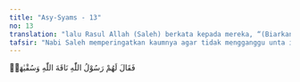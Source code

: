 ```yaml
---
title: "Asy-Syams - 13"
no: 13
translation: "lalu Rasul Allah (Saleh) berkata kepada mereka, “(Biarkanlah) unta betina dari Allah ini dengan minumannya.”"
tafsir: "Nabi Saleh memperingatkan kaumnya agar tidak mengganggu unta itu. Ia memperingatkan bahwa unta itu adalah mukjizat dari Allah, dan haknya untuk memperoleh minum berselang hari dengan mereka, harus dihormati. Ia memperingatkan pula bahwa bila mereka mengganggunya, mereka akan mendapat bahaya."
---
```


فَقَالَ لَهُمْ رَسُوْلُ اللّٰهِ نَاقَةَ اللّٰهِ وَسُقْيٰهَاۗ
